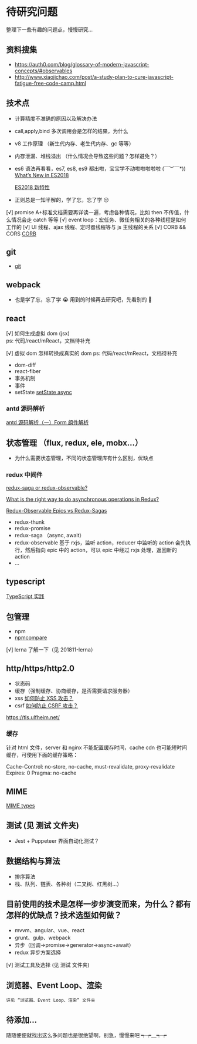 # 待研究问题

整理下一些有趣的问题点，慢慢研究...

## 资料搜集

- https://auth0.com/blog/glossary-of-modern-javascript-concepts/#observables
- http://www.xiaojichao.com/post/a-study-plan-to-cure-javascript-fatigue-free-code-camp.html

## 技术点

- 计算精度不准确的原因以及解决办法
- call,apply,bind 多次调用会是怎样的结果，为什么
- v8 工作原理 （新生代内存、老生代内存、gc 等等）
- 内存泄漏、堆栈溢出 （什么情况会导致这些问题？怎样避免？）
- es6 语法再看看，es7, es8, es9 都出啦，宝宝学不动啦啦啦啦啦 \(￣︶￣\*\)) [What’s New in ES2018](https://www.sitepoint.com/es2018-whats-new/)

  [ES2018 新特性](https://www.imooc.com/article/37899)

- 正则总是一知半解的，学了忘，忘了学 😒

[√] promise A+标准文档需要再详读一遍，考虑各种情况，比如 then 不传值，什么情况会走 catch 等等
[√] event loop：宏任务、微任务相关的各种线程是如何工作的
[√] UI 线程、ajax 线程、定时器线程等与 js 主线程的关系
[√] CORB && CORS [CORB](https://www.chromium.org/Home/chromium-security/corb-for-developers)

## git

- [git](https://learngitbranching.js.org/?demo)

## webpack

- 也是学了忘，忘了学 😭 用到的时候再去研究吧，先看别的 🤭

## react

[√] 如何生成虚拟 dom (jsx)  
ps: 代码/react/mReact，文档待补充

[√] 虚拟 dom 怎样转换成真实的 dom
ps: 代码/react/mReact，文档待补充

- dom-diff
- react-fiber
- 事务机制
- 事件
- setState [setState async](https://github.com/facebook/react/issues/11527)

### antd 源码解析

[antd 源码解析（一）Form 组件解析](https://segmentfault.com/a/1190000014447696)

## 状态管理 （flux, redux, ele, mobx...）

- 为什么需要状态管理，不同的状态管理库有什么区别，优缺点

### redux 中间件

[redux-saga or redux-observable?](https://www.reddit.com/r/reactjs/comments/7yhhnx/reduxsaga_or_reduxobservable/)

[What is the right way to do asynchronous operations in Redux?](https://decembersoft.com/posts/what-is-the-right-way-to-do-asynchronous-operations-in-redux/)

[Redux-Observable Epics vs Redux-Sagas](https://shift.infinite.red/redux-observable-epics-vs-redux-sagas-8e53610c0eda)

- redux-thunk
- redux-promise
- redux-saga （async, await）
- redux-observable 基于 rxjs，监听 action，reducer 中监听的 action 会先执行，然后指向 epic 中的 action，可以 epic 中经过 rxjs 处理，返回新的 action
- ...

## typescript

[TypeScript 实践](https://github.com/ProtoTeam/blog/blob/master/201803/2.md)

## 包管理

- npm
- [npmcompare](https://npmcompare.com/)

[√] lerna 了解一下（见 201811-lerna）

## http/https/http2.0

- 状态码
- 缓存（强制缓存、协商缓存，是否需要请求服务器）
- xss [如何防止 XSS 攻击？](https://segmentfault.com/a/1190000016551188)
- csrf [如何防止 CSRF 攻击？](https://segmentfault.com/a/1190000016659945)

https://tls.ulfheim.net/

### 缓存

针对 html 文件，server 和 nginx 不能配置缓存时间，cache cdn 也可能短时间缓存，可使用下面的缓存策略：

Cache-Control: no-store, no-cache, must-revalidate, proxy-revalidate
Expires: 0
Pragma: no-cache

## MIME

[MIME types](https://developer.mozilla.org/en-US/docs/Web/HTTP/Basics_of_HTTP/MIME_types)

## 测试 (见 测试 文件夹)

- Jest + Puppeteer 界面自动化测试？

## 数据结构与算法

- 排序算法
- 栈、队列、链表、各种树（二叉树、红黑树...）

## 目前使用的技术是怎样一步步演变而来，为什么？都有怎样的优缺点？技术选型如何做？

- mvvm、angular、vue、react
- grunt、gulp、webpack
- 异步（回调->promise->generator->async+await）
- redux 异步方案选择

[√] 测试工具及选择 (见 测试 文件夹)

## 浏览器、Event Loop、渲染

    详见 “浏览器、Event Loop、渲染” 文件夹

## 待添加...

随随便便就找出这么多问题也是很绝望啊，别急，慢慢来吧 ┭┮﹏┭┮
